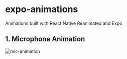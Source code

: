 # expo-animations

Animations built with React Native Reanimated and Expo

## 1. Microphone Animation
![mic-animation](https://github.com/saadsiddiqui07/expo-animations/assets/53810119/550fd253-7fbe-4c94-845a-3b9dc7e5faac)
